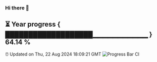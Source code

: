 ### Hi there 👋
⏳ Year progress { ███████████████████▁▁▁▁▁▁▁▁▁▁▁ } 64.14 %
---
⏰ Updated on Thu, 22 Aug 2024 18:09:21 GMT
![Progress Bar CI](https://github.com/Moyi321/Moyi321/workflows/Progress%20Bar%20CI/badge.svg)
